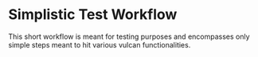 # Simplistic Test Workflow

This short workflow is meant for testing purposes and encompasses only simple steps meant to hit various vulcan functionalities.

